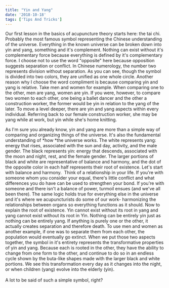 ```yaml
---
title: "Yin and Yang"
date: '2018-10-18'
tags: ['Tips And Tricks']
---
```


Our first lesson in the basics of acupuncture theory starts here: the tai chi. Probably the most famous symbol representing the Chinese understanding of the universe. Everything in the known universe can be broken down into yin and yang, something and it's complement. Nothing can exist without it's complementary force because everything is defined by it's complementary force. I choose not to use the word "opposite" here because opposition suggests separation or conflict. In Chinese numerology, the number two represents division without separation. As you can see, though the symbol is divided into two colors, they are unified as one whole circle. Another reason why I choose the word compliment is because comparing yin and yang is relative. Take men and women for example. When comparing one to the other, men are yang, women are yin. If you were, however, to compare two women to each other, one being a ballet dancer and the other a construction worker, the former would be yin in relation to the yang of the later. To move a level deeper, there are yin and yang aspects within every individual. Referring back to our female construction worker, she may be yang while at work, but yin while she's home knitting.

As I'm sure you already know, yin and yang are more than a simple way of comparing and organizing things of the universe. It's also the fundamental understanding of *how *the universe works. The white represents yang: energy that rises, associated with the sun and day, activity, and the male gender. The black represents yin: energy that descends, associated with the moon and night, rest, and the female gender. The larger portions of black and white are representative of balance and harmony, and the dot of the opposite color in each half represents their root of existence. Let's start with balance and harmony.  Think of a relationship in your life. If you're with someone whom you consider your equal, there's little conflict and what differences you do have can be used to strengthen your bond. If you're with someone and there isn't a balance of power, turmoil ensues (and we've all been there). The same logic holds true for everything else in the universe and it's where we acupuncturists do some of our work- harmonizing the relationships between organs so everything functions as it should. Now to explain the root of existence. Yin cannot exist without its root in yang and yang cannot exist without its root in Yin. Nothing can be entirely yin just as nothing can be entirely yang. If anything is purely one or the other, it actually creates separation and therefore death. To use men and women as another example, if one was to separate them from each other, the population would eventually go extinct. When we put those two aspects together, the symbol in it's entirety represents the transformative properties of yin and yang. Because each is rooted in the other, they have the ability to change from one form to the other, and continue to do so in an endless cycle shown by the buta-like shapes made with the larger black and white portions. We see this transformation every day as it changes into the night, or when children (yang) evolve into the elderly (yin).\
​\
A lot to be said of such a simple symbol, right?